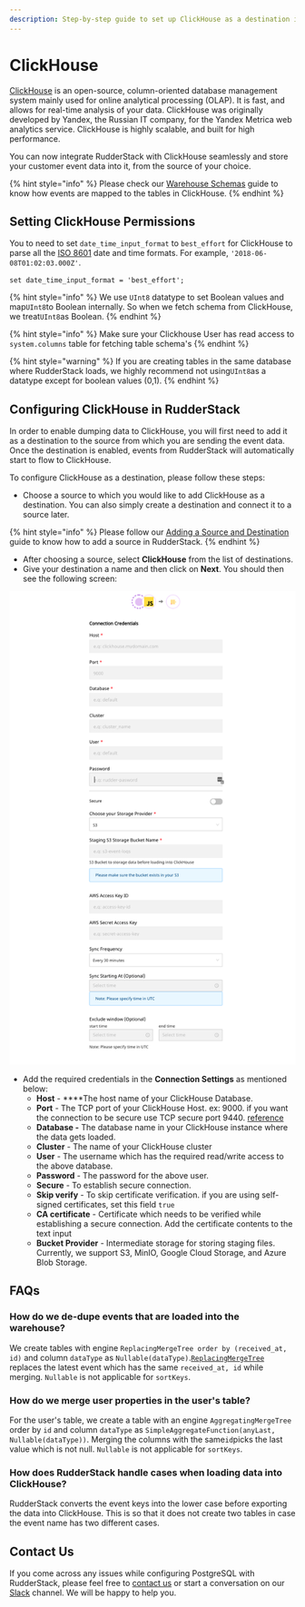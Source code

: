 ```yaml
---
description: Step-by-step guide to set up ClickHouse as a destination in RudderStack
---
```


# ClickHouse

[ClickHouse](https://clickhouse.tech/) is an open-source, column-oriented database management system mainly used for online analytical processing \(OLAP\). It is fast, and allows for real-time analysis of your data. ClickHouse was originally developed by Yandex, the Russian IT company,  for the Yandex Metrica web analytics service. ClickHouse is highly scalable, and built for high performance.

You can now integrate RudderStack with ClickHouse seamlessly and store your customer event data into it, from the source of your choice.

{% hint style="info" %}
Please check our [Warehouse Schemas](https://docs.rudderstack.com/data-warehouse-integration-guides/warehouse-schemas) guide to know how events are mapped to the tables in ClickHouse.
{% endhint %}

## Setting ClickHouse Permissions 

You to need to set `date_time_input_format` to `best_effort` for ClickHouse to parse all the [ISO 8601](https://en.wikipedia.org/wiki/ISO_8601) date and time formats. For example, `'2018-06-08T01:02:03.000Z'`.

```text
set date_time_input_format = 'best_effort';
```

{% hint style="info" %}
We use `UInt8` datatype to set Boolean values and map`UInt8`to Boolean internally. So when we fetch schema from ClickHouse, we treat`UInt8`as Boolean. 
{% endhint %}

{% hint style="info" %}
Make sure your Clickhouse User has read access to `system.columns` table for fetching table schema's
{% endhint %}

{% hint style="warning" %}
If you are creating tables in the same database where RudderStack loads, we highly recommend not using`UInt8`as a datatype except for boolean values \(0,1\).
{% endhint %}

## Configuring ClickHouse in RudderStack

In order to enable dumping data to ClickHouse, you will first need to add it as a destination to the source from which you are sending the event data. Once the destination is enabled, events from RudderStack will automatically start to flow to ClickHouse.

To configure ClickHouse as a destination, please follow these steps:

* Choose a source to which you would like to add ClickHouse as a destination. You can also simply create a destination and connect it to a source later.

{% hint style="info" %}
Please follow our [Adding a Source and Destination](https://docs.rudderstack.com/how-to-guides/adding-source-and-destination-rudderstack) guide to know how to add a source in RudderStack.
{% endhint %}

* After choosing a source, select **ClickHouse** from the list of destinations.
* Give your destination a name and then click on **Next**. You should then see the following screen:

![](../.gitbook/assets/screenshot-2020-12-15-at-3.11.49-pm.png)

* Add the required credentials in the **Connection Settings** as mentioned below:
  * **Host** - ****The host name of your ClickHouse Database.
  * **Port** - The TCP port of your ClickHouse Host. ex: 9000. if you want the connection to be secure use TCP secure port 9440. [reference](https://clickhouse.tech/docs/en/operations/server-configuration-parameters/settings/#server_configuration_parameters-tcp_port)
  * **Database -** The database name in your ClickHouse instance where the data gets loaded.
  * **Cluster** - The name of your ClickHouse cluster
  * **User** - The username which has the required read/write access to the above database.
  * **Password** - The password for the above user.
  * **Secure** - To establish secure connection.
  * **Skip verify** - To skip certificate verification. if you are using self-signed certificates, set this field `true`
  * **CA certificate** - Certificate which needs to be verified while establishing a secure connection.  Add the certificate contents to the text input
  * **Bucket Provider** - Intermediate storage for storing staging files. Currently, we support S3, MinIO, Google Cloud Storage, and Azure Blob Storage.

## FAQs

### **How do we de-dupe events that are loaded into the warehouse?**

We create tables with engine `ReplacingMergeTree order by (received_at, id)` and column `dataType` as `Nullable(dataType)`.[`ReplacingMergeTree`](https://clickhouse.tech/docs/en/engines/table-engines/mergetree-family/replacingmergetree/) replaces the latest event which has the same `received_at, id` while merging. `Nullable` is not applicable for `sortKeys`.

### How do we merge user properties in the user's table?

For the user's table, we create a table with an engine `AggregatingMergeTree` order by `id` and column `dataType` as `SimpleAggregateFunction(anyLast, Nullable(dataType))`.  Merging the columns with the same`id`picks the last value which is not null. `Nullable` is not applicable for `sortKeys`.

### How does RudderStack handle cases when loading data into ClickHouse?

RudderStack converts the event keys into the lower case before exporting the data into ClickHouse. This is so that it does not create two tables in case the event name has two different cases.

## Contact Us

If you come across any issues while configuring PostgreSQL with RudderStack, please feel free to [contact us](mailto:%20contact@rudderstack.com) or start a conversation on our [Slack](https://resources.rudderstack.com/join-rudderstack-slack) channel. We will be happy to help you.

## 

